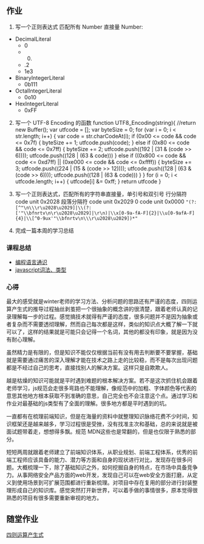 ## 作业

1. 写一个正则表达式 匹配所有 Number 直接量
Number:
-  DecimalLiteral
    -  0
    - 0.
    -  .2
    - 1e3
- BinaryIntegerLiteral
    - 0b111
- OctalIntegerLiteral
    - 0o10
- HexIntegerLiteral
    - 0xFF

2. 写一个 UTF-8 Encoding 的函数
    function UTF8_Encoding(string){
        //return new Buffer();
        var utfcode = [];
        var byteSize = 0;
        for (var i = 0; i < str.length; i++) {
            var code = str.charCodeAt(i);
            if (0x00 <= code && code <= 0x7f) {
                byteSize += 1;
                utfcode.push(code);
            } else if (0x80 <= code && code <= 0x7ff) {
                byteSize += 2;
                utfcode.push((192 | (31 & (code >> 6))));
                utfcode.push((128 | (63 & code)))
            } else if ((0x800 <= code && code <= 0xd7ff) 
                || (0xe000 <= code && code <= 0xffff)) {
                byteSize += 3;
                utfcode.push((224 | (15 & (code >> 12))));
                utfcode.push((128 | (63 & (code >> 6))));
                utfcode.push((128 | (63 & code)))
            }
        }
        for (i = 0; i < utfcode.length; i++) {
            utfcode[i] &= 0xff;
        }
        return utfcode
    }
 
3. 写一个正则表达式，匹配所有的字符串直接量，单引号和双引号
<LS>行分隔符 code unit 0x2028
<PS>段落分隔符 code unit 0x2029
0 code unit 0x0000
`"(?:[^"\n\\\r\u2028\u2029]|\\(?:['"\\bfnrtv\n\r\u2028\u2029]|\r\n)|\\x[0-9a-fA-F]{2}|\\u[0-9afA-F]{4}|\\[^0-9ux'"\\bfnrtv\n\\\r\u2028\u2029])*"`

4. 完成一篇本周的学习总结
### 课程总结

- [编程语言通识](https://www.yuque.com/yangxiaomie/zu16ge/mc3a4g)
- [javascript词法、类型](https://www.yuque.com/yangxiaomie/zu16ge/xkotqm)

### 心得

最大的感受就是winter老师的学习方法、分析问题的思路还有严谨的态度，四则运算产生式的推导过程抽丝剥茧把一个很抽象的概念讲的很清楚，跟着老师认真的记录理解每一步的过程。感觉搞技术就得有严谨的态度，很多问题并不是因为抽象或者复杂而不需要透彻理解，然而自己每次都是这样，类似的知识点大概了解一下就可以了，这样的结果就是可能只会记得一个名词，其他的都没有印象，就是因为没有耐心理解。

虽然精力是有限的，但是知识不能仅仅根据当前有没有用去判断要不要掌握，基础就是需要通过痛苦的深入理解才能在技术之路上走的比较稳，而不是每次出现问题都是不经过自己的思考，直接找别人的解决方案。这样只是自欺欺人。

越是枯燥的知识可能就是平时遇到难题的根本解决方案。若不是这次抓住机会跟着老师学习，js规范会走很多弯路也不能理解，像规范中的加粗、字体颜色等代表的意思其他地方根本获取不到准确的意思，自己完全也不会注意这个点。通过学习和作业对最基础的js类型有了全面的理解。很多地方都是平时遇到的坑。

一直都有在梳理前端知识，但是在海量的资料中就整理知识脉络花费不少时间，知识框架还是越来越多，学习过程很是受挫，没有找准主次和基础，总的来说就是被面试题带着走，想想得多飘。规范 MDN这些也是常翻的，但是也仅限于熟悉的部分。

短短两周就跟着老师建立了前端知识体系，从职业规划、前端工程体系，优秀的前端工程师应该具备的能力、潜力等方面和自身的现状进行对比，发现存在很多问题。大概梳理一下，除了基础知识之外，如何挖掘自身的特点，在市场中具备竞争力。从事网络安全产品方面的web开发，发现自己可以在web安全方面打磨，从定义到使用场景到可扩展范围都进行重新梳理。对项目中存在复用的部分进行封装整理形成自己的知识库。感觉突然打开新世界，可以着手做的事情很多，原本觉得很熟悉的项目有很多需要重新审视的地方。

## 随堂作业

[四则运算产生式](https://github.com/wanni-yang/Frontend-01-Template/blob/master/week02/BNF_operator.md)